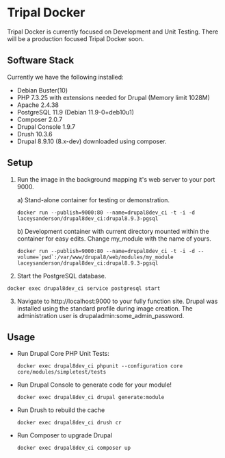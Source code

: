 # Tripal Docker

Tripal Docker is currently focused on Development and Unit Testing. There will be a production focused Tripal Docker soon.

## Software Stack

Currently we have the following installed:
 - Debian Buster(10)
 - PHP 7.3.25 with extensions needed for Drupal (Memory limit 1028M)
 - Apache 2.4.38
 - PostgreSQL 11.9 (Debian 11.9-0+deb10u1)
 - Composer 2.0.7
 - Drupal Console 1.9.7
 - Drush 10.3.6
 - Drupal 8.9.10  (8.x-dev) downloaded using composer.

## Setup

1. Run the image in the background mapping it's web server to your port 9000.

    a) Stand-alone container for testing or demonstration.
    ```
    docker run --publish=9000:80 --name=drupal8dev_ci -t -i -d laceysanderson/drupal8dev_ci:drupal8.9.3-pgsql
    ```
    b) Development container with current directory mounted within the container for easy edits. Change my_module with the name of yours.
    ```
    docker run --publish=9000:80 --name=drupal8dev_ci -t -i -d --volume=`pwd`:/var/www/drupal8/web/modules/my_module laceysanderson/drupal8dev_ci:drupal8.9.3-pgsql
    ```

2. Start the PostgreSQL database.
```
docker exec drupal8dev_ci service postgresql start
```

3. Navigate to http://localhost:9000 to your fully function site. Drupal was installed using the standard profile during image creation. The administration user is drupaladmin:some_admin_password.


## Usage
 - Run Drupal Core PHP Unit Tests:
     ```
     docker exec drupal8dev_ci phpunit --configuration core core/modules/simpletest/tests
     ```
 - Run Drupal Console to generate code for your module!
     ```
     docker exec drupal8dev_ci drupal generate:module
     ```
 - Run Drush to rebuild the cache
     ```
     docker exec drupal8dev_ci drush cr
     ```
 - Run Composer to upgrade Drupal
     ```
     docker exec drupal8dev_ci composer up
     ```
